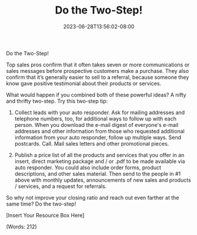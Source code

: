 ﻿---
title: "Do the Two-Step!"
date: 2023-06-28T13:56:02-08:00
description: "Auto Responders Tips for Web Success"
featured_image: "/images/Auto Responders.jpg"
tags: ["Auto Responders"]
---

Do the Two-Step!


Top sales pros confirm that it often takes seven or more communications or sales messages before prospective customers make a purchase. They also confirm that it’s generally easier to sell to a referral, because someone they know gave positive testimonial about their products or services. 

What would happen if you combined both of these powerful ideas? A nifty and thrifty two-step. Try this two-step tip:

1. Collect leads with your auto responder. Ask for mailing addresses and telephone numbers, too, for additional ways to follow up with each person. When you download the e-mail digest of everyone's e-mail addresses and other information from those who requested additional information from your auto responder, follow up multiple ways. Send postcards. Call. Mail sales letters and other promotional pieces. 

2. Publish a price list of all the products and services that you offer in an insert, direct marketing package and / or .pdf to be made available via auto responder. You could also include order forms, product descriptions, and other sales material. Then send to the people in #1 above with monthly updates, announcements of new sales and products / services, and a request for referrals.

So why not improve your closing ratio and reach out even farther at the same time? Do the two-step!


[Insert Your Resource Box Here]

(Words: 212)


